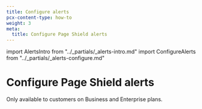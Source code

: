 ```yaml
---
title: Configure alerts
pcx-content-type: how-to
weight: 3
meta:
  title: Configure Page Shield alerts
---
```


import AlertsIntro from "../\_partials/\_alerts-intro.md"
import ConfigureAlerts from "../\_partials/\_alerts-configure.md"

# Configure Page Shield alerts

<AlertsIntro/>

<Aside type="note">

Only available to customers on Business and Enterprise plans.

</Aside>

<ConfigureAlerts/>
